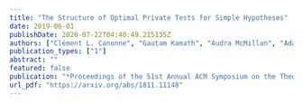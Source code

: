 ```yaml
---
title: "The Structure of Optimal Private Tests for Simple Hypotheses"
date: 2019-06-01
publishDate: 2020-07-22T04:40:49.215135Z
authors: ["Clément L. Canonne", "Gautam Kamath", "Audra McMillan", "Adam Smith", "Jonathan Ullman"]
publication_types: ["1"]
abstract: ""
featured: false
publication: "*Proceedings of the 51st Annual ACM Symposium on the Theory of Computing* (STOC 2019)"
url_pdf: "https://arxiv.org/abs/1811.11148"
---
```


